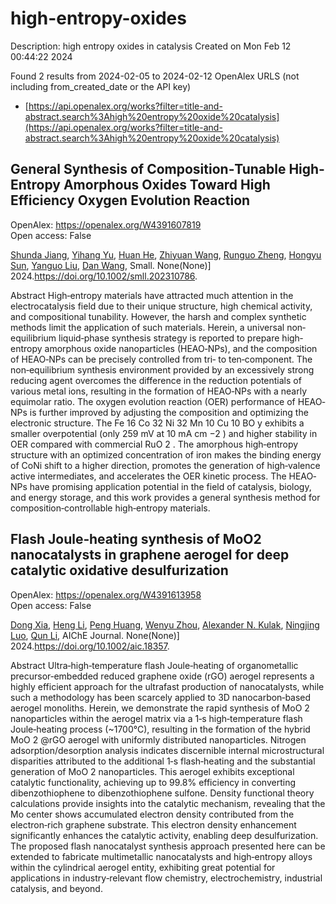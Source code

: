 # high-entropy-oxides
Description: high entropy oxides in catalysis
Created on Mon Feb 12 00:44:22 2024

Found 2 results from 2024-02-05 to 2024-02-12
OpenAlex URLS (not including from_created_date or the API key)
- [https://api.openalex.org/works?filter=title-and-abstract.search%3Ahigh%20entropy%20oxide%20catalysis](https://api.openalex.org/works?filter=title-and-abstract.search%3Ahigh%20entropy%20oxide%20catalysis)

## General Synthesis of Composition‐Tunable High‐Entropy Amorphous Oxides Toward High Efficiency Oxygen Evolution Reaction   

OpenAlex: https://openalex.org/W4391607819    
Open access: False
    
[Shunda Jiang](https://openalex.org/A5019020896), [Yihang Yu](https://openalex.org/A5019226659), [Huan He](https://openalex.org/A5003452086), [Zhiyuan Wang](https://openalex.org/A5001556458), [Runguo Zheng](https://openalex.org/A5059496516), [Hongyu Sun](https://openalex.org/A5039667666), [Yanguo Liu](https://openalex.org/A5056512009), [Dan Wang](https://openalex.org/A5058380236), Small. None(None)] 2024.https://doi.org/10.1002/smll.202310786.
    
Abstract High‐entropy materials have attracted much attention in the electrocatalysis field due to their unique structure, high chemical activity, and compositional tunability. However, the harsh and complex synthetic methods limit the application of such materials. Herein, a universal non‐equilibrium liquid‐phase synthesis strategy is reported to prepare high‐entropy amorphous oxide nanoparticles (HEAO‐NPs), and the composition of HEAO‐NPs can be precisely controlled from tri‐ to ten‐component. The non‐equilibrium synthesis environment provided by an excessively strong reducing agent overcomes the difference in the reduction potentials of various metal ions, resulting in the formation of HEAO‐NPs with a nearly equimolar ratio. The oxygen evolution reaction (OER) performance of HEAO‐NPs is further improved by adjusting the composition and optimizing the electronic structure. The Fe 16 Co 32 Ni 32 Mn 10 Cu 10 BO y exhibits a smaller overpotential (only 259 mV at 10 mA cm −2 ) and higher stability in OER compared with commercial RuO 2 . The amorphous high‐entropy structure with an optimized concentration of iron makes the binding energy of CoNi shift to a higher direction, promotes the generation of high‐valence active intermediates, and accelerates the OER kinetic process. The HEAO‐NPs have promising application potential in the field of catalysis, biology, and energy storage, and this work provides a general synthesis method for composition‐controllable high‐entropy materials.    

    

## Flash Joule‐heating synthesis of MoO2 nanocatalysts in graphene aerogel for deep catalytic oxidative desulfurization   

OpenAlex: https://openalex.org/W4391613958    
Open access: False
    
[Dong Xia](https://openalex.org/A5051652070), [Heng Li](https://openalex.org/A5090877758), [Peng Huang](https://openalex.org/A5019214638), [Wenyu Zhou](https://openalex.org/A5047701204), [Alexander N. Kulak](https://openalex.org/A5057436722), [Ningjing Luo](https://openalex.org/A5068116015), [Qun Li](https://openalex.org/A5066887020), AIChE Journal. None(None)] 2024.https://doi.org/10.1002/aic.18357.
    
Abstract Ultra‐high‐temperature flash Joule‐heating of organometallic precursor‐embedded reduced graphene oxide (rGO) aerogel represents a highly efficient approach for the ultrafast production of nanocatalysts, while such a methodology has been scarcely applied to 3D nanocarbon‐based aerogel monoliths. Herein, we demonstrate the rapid synthesis of MoO 2 nanoparticles within the aerogel matrix via a 1‐s high‐temperature flash Joule‐heating process (~1700°C), resulting in the formation of the hybrid MoO 2 @rGO aerogel with uniformly distributed nanoparticles. Nitrogen adsorption/desorption analysis indicates discernible internal microstructural disparities attributed to the additional 1‐s flash‐heating and the substantial generation of MoO 2 nanoparticles. This aerogel exhibits exceptional catalytic functionality, achieving up to 99.8% efficiency in converting dibenzothiophene to dibenzothiophene sulfone. Density functional theory calculations provide insights into the catalytic mechanism, revealing that the Mo center shows accumulated electron density contributed from the electron‐rich graphene substrate. This electron density enhancement significantly enhances the catalytic activity, enabling deep desulfurization. The proposed flash nanocatalyst synthesis approach presented here can be extended to fabricate multimetallic nanocatalysts and high‐entropy alloys within the cylindrical aerogel entity, exhibiting great potential for applications in industry‐relevant flow chemistry, electrochemistry, industrial catalysis, and beyond.    

    
